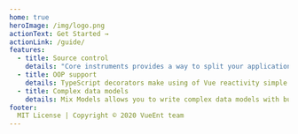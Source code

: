 ```yaml
---
home: true
heroImage: /img/logo.png
actionText: Get Started →
actionLink: /guide/
features:
  - title: Source control
    details: "Core instruments provides a way to split your application into four parts: view, business logic, data providers, and transport."
  - title: OOP support
    details: TypeScript decorators make using of Vue reactivity simple along with classes.
  - title: Complex data models
    details: Mix Models allows you to write complex data models with build-in validations in declarative style.
footer:
  MIT License | Copyright © 2020 VueEnt team
---
```


